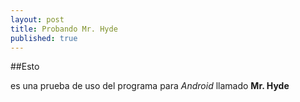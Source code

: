 ```yaml
---
layout: post
title: Probando Mr. Hyde
published: true
---
```



##Esto 

es una prueba de uso del programa para _Android_ llamado **Mr. Hyde**
